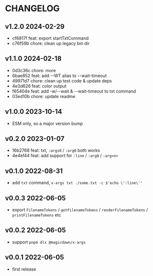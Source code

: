# CHANGELOG

## v1.2.0 2024-02-29

- cf6817f feat: export startTxtCommand
- c76f59b chore: clean up legacy bin dir

## v1.1.0 2024-02-18

- 0d3c36c chore: more
- 6bae852 feat: add --WT alias to --wait-timeout
- 49971d7 chore: clean up test code & update deps
- 4e3d626 feat: color output
- f65404e feat: add -w/--wait & --wait-timeout to txt command
- 03ed10b chore: update readme

## v1.0.0 2023-10-14

- ESM only, so a major version bump

## v0.2.0 2023-01-07

- 16b2768 feat: txt, `:args0` / `:arg0` both works
- 4e4ef44 feat: add support for `:line` / `:arg0` / `:arg<n>`

## v0.1.0 2022-08-31

- add `txt` command, `x-args txt ./some.txt -c $'echo \':line\''`

## v0.0.3 2022-06-05

- export `FilenameTokens` / `getFilenameTokens` / `renderFilenameTokens` / `printFilenameTokens` etc

## v0.0.2 2022-06-05

- support `pnpm dlx @magicdawn/x-args`

## v0.0.1 2022-06-05

- first release
